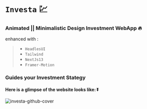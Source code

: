 #  `Investa` 💹

### Animated || Minimalistic Design Investment WebApp 🔥
enhanced with :
> - `HeadlesUI` 
> - `Tailwind`
> - `NextJs13`
> - `Framer-Motion`

### Guides your Investment Stategy 
#### Here is a glimpse of the website looks like: ⏬
![investa-github-cover](https://github.com/sidhartha2002/investa/assets/73163725/b887370d-ada4-4c2a-93db-b8fa9806e888)
